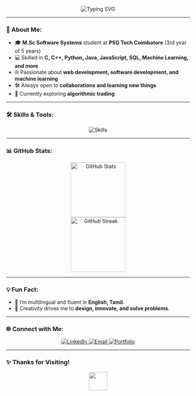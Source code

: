 <p align="center">
  <img src="https://readme-typing-svg.demolab.com?font=Fira+Code&weight=600&size=24&pause=1000&color=3498DB&center=true&vCenter=true&width=600&lines=Hey+There!;Welcome+to+my+GitHub+Profile!;I+am+a+Passionate+Developer;Open+to+Learning+and+Collaborating" alt="Typing SVG" />
</p>


---

### 🌟 About Me:
- 🎓 **M.Sc Software Systems** student at **PSG Tech Coimbatore** (3rd year of 5 years)
- 💻 Skilled in **C, C++, Python, Java, JavaScript, SQL, Machine Learning, and more**
- 🌐 Passionate about **web development, software development, and machine learning**
- 🛠️ Always open to **collaborations and learning new things**
- 🌱 Currently exploring **algorithmic trading**

---

### 🛠️ Skills & Tools:
<p align="center">
  <img src="https://skillicons.dev/icons?i=python,cpp,java,javascript,express,nodejs,mongodb,react,html,css,php,mysql,r,linux,git,figma&theme=light" alt="Skills" />
</p>

---

### 📊 GitHub Stats:
<p align="center">
  <img src="https://github-readme-stats.vercel.app/api?username=Bhavya-PR&show_icons=true&theme=radical" alt="GitHub Stats" height="150"/>
  <br>
  <img src="https://streak-stats.demolab.com?user=Bhavya-PR&theme=radical" alt="GitHub Streak" height="150"/>
</p>

---

### 💡 Fun Fact:
- 🌟 I’m multilingual and fluent in **English, Tamil**.  
- 🎨 Creativity drives me to **design, innovate, and solve problems**.  

---

### 🌐 Connect with Me:
<p align="center">
  <a href="https://www.linkedin.com/in/bhavya-p-r-052ab6281/" target="_blank">
    <img src="https://img.shields.io/badge/LinkedIn-0077B5?style=for-the-badge&logo=linkedin&logoColor=white" alt="LinkedIn" />
  </a>
  <a href="mailto:22pw09@psgtech.ac.in" target="_blank">
    <img src="https://img.shields.io/badge/Email-D14836?style=for-the-badge&logo=gmail&logoColor=white" alt="Email" />
  </a>
  <a href="https://bhavyaportfolio-silk.vercel.app/" target="_blank">
    <img src="https://img.shields.io/badge/Portfolio-000?style=for-the-badge&logo=vercel&logoColor=white" alt="Portfolio" />
  </a>
</p>

---

### ✨ Thanks for Visiting!  
<p align="center">
  <img src="https://media.giphy.com/media/hvRJCLFzcasrR4ia7z/giphy.gif" width="50">
</p>

